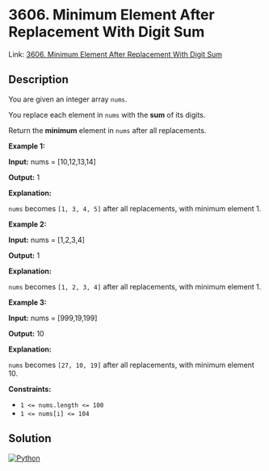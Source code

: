 # 3606. Minimum Element After Replacement With Digit Sum

Link: [3606. Minimum Element After Replacement With Digit Sum](https://leetcode.com/problems/minimum-element-after-replacement-with-digit-sum/)

## Description

You are given an integer array `nums`.

You replace each element in `nums` with the **sum** of its digits.

Return the **minimum** element in `nums` after all replacements.

**Example 1:**

**Input:** nums \= \[10,12,13,14]

**Output:** 1

**Explanation:**

`nums` becomes `[1, 3, 4, 5]` after all replacements, with minimum element 1\.

**Example 2:**

**Input:** nums \= \[1,2,3,4]

**Output:** 1

**Explanation:**

`nums` becomes `[1, 2, 3, 4]` after all replacements, with minimum element 1\.

**Example 3:**

**Input:** nums \= \[999,19,199]

**Output:** 10

**Explanation:**

`nums` becomes `[27, 10, 19]` after all replacements, with minimum element 10\.

**Constraints:**

* `1 <= nums.length <= 100`
* `1 <= nums[i] <= 104`

## Solution

[![Python](https://img.shields.io/badge/-Python-black?style=for-the-badge&logo=python)](./solution.py)
